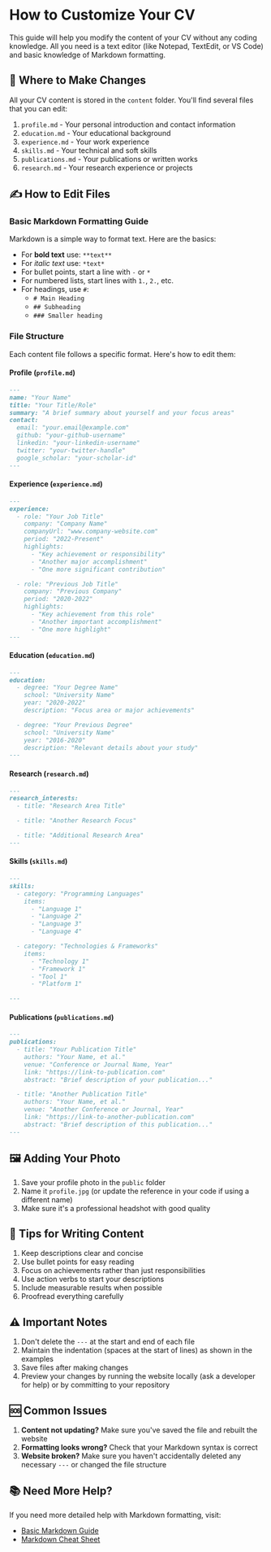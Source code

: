# How to Customize Your CV

This guide will help you modify the content of your CV without any coding knowledge. All you need is a text editor (like Notepad, TextEdit, or VS Code) and basic knowledge of Markdown formatting.

## 📁 Where to Make Changes

All your CV content is stored in the `content` folder. You'll find several files that you can edit:

1. `profile.md` - Your personal introduction and contact information
2. `education.md` - Your educational background
3. `experience.md` - Your work experience
4. `skills.md` - Your technical and soft skills
5. `publications.md` - Your publications or written works
6. `research.md` - Your research experience or projects

## ✍️ How to Edit Files

### Basic Markdown Formatting Guide

Markdown is a simple way to format text. Here are the basics:

- For **bold text** use: `**text**`
- For *italic text* use: `*text*`
- For bullet points, start a line with `-` or `*`
- For numbered lists, start lines with `1.`, `2.`, etc.
- For headings, use `#`:
  - `# Main Heading`
  - `## Subheading`
  - `### Smaller heading`

### File Structure

Each content file follows a specific format. Here's how to edit them:

#### Profile (`profile.md`)
```markdown
---
name: "Your Name"
title: "Your Title/Role"
summary: "A brief summary about yourself and your focus areas"
contact:
  email: "your.email@example.com"
  github: "your-github-username"
  linkedin: "your-linkedin-username"
  twitter: "your-twitter-handle"
  google_scholar: "your-scholar-id"
---
```

#### Experience (`experience.md`)
```markdown
---
experience:
  - role: "Your Job Title"
    company: "Company Name"
    companyUrl: "www.company-website.com"
    period: "2022-Present"
    highlights:
      - "Key achievement or responsibility"
      - "Another major accomplishment"
      - "One more significant contribution"

  - role: "Previous Job Title"
    company: "Previous Company"
    period: "2020-2022"
    highlights:
      - "Key achievement from this role"
      - "Another important accomplishment"
      - "One more highlight"
---
```

#### Education (`education.md`)
```markdown
---
education:
  - degree: "Your Degree Name"
    school: "University Name"
    year: "2020-2022"
    description: "Focus area or major achievements"

  - degree: "Your Previous Degree"
    school: "University Name"
    year: "2016-2020"
    description: "Relevant details about your study"
---
```

#### Research (`research.md`)
```markdown
---
research_interests:
  - title: "Research Area Title"

  - title: "Another Research Focus"

  - title: "Additional Research Area"
---
```

#### Skills (`skills.md`)
```markdown
---
skills:
  - category: "Programming Languages"
    items:
      - "Language 1"
      - "Language 2"
      - "Language 3"
      - "Language 4"

  - category: "Technologies & Frameworks"
    items:
      - "Technology 1"
      - "Framework 1"
      - "Tool 1"
      - "Platform 1"

---
```

#### Publications (`publications.md`)
```markdown
---
publications:
  - title: "Your Publication Title"
    authors: "Your Name, et al."
    venue: "Conference or Journal Name, Year"
    link: "https://link-to-publication.com"
    abstract: "Brief description of your publication..."

  - title: "Another Publication Title"
    authors: "Your Name, et al."
    venue: "Another Conference or Journal, Year"
    link: "https://link-to-another-publication.com"
    abstract: "Brief description of this publication..."
---
```

## 🖼️ Adding Your Photo

1. Save your profile photo in the `public` folder
2. Name it `profile.jpg` (or update the reference in your code if using a different name)
3. Make sure it's a professional headshot with good quality

## 📝 Tips for Writing Content

1. Keep descriptions clear and concise
2. Use bullet points for easy reading
3. Focus on achievements rather than just responsibilities
4. Use action verbs to start your descriptions
5. Include measurable results when possible
6. Proofread everything carefully

## ⚠️ Important Notes

1. Don't delete the `---` at the start and end of each file
2. Maintain the indentation (spaces at the start of lines) as shown in the examples
3. Save files after making changes
4. Preview your changes by running the website locally (ask a developer for help) or by committing to your repository

## 🆘 Common Issues

1. **Content not updating?** Make sure you've saved the file and rebuilt the website
2. **Formatting looks wrong?** Check that your Markdown syntax is correct
3. **Website broken?** Make sure you haven't accidentally deleted any necessary `---` or changed the file structure

## 📚 Need More Help?

If you need more detailed help with Markdown formatting, visit:
- [Basic Markdown Guide](https://www.markdownguide.org/basic-syntax/)
- [Markdown Cheat Sheet](https://www.markdownguide.org/cheat-sheet/) 